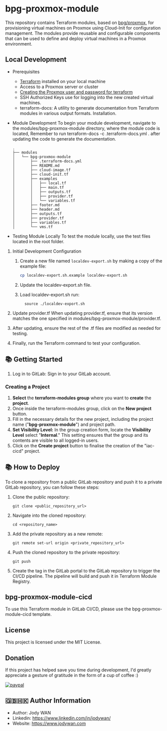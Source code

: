 # bpg-proxmox-module

This repository contains Terraform modules, based on [bpg/proxmox](https://registry.terraform.io/providers/bpg/proxmox/latest/docs), for provisioning virtual machines on Proxmox using Cloud-Init for configuration management. The modules provide reusable and configurable components that can be used to define and deploy virtual machines in a Proxmox environment.

## Local Development

- Prerequisites

    - [Terraform](https://www.terraform.io/downloads.html) installed on your local machine
    - Access to a Proxmox server or cluster
    - [Creating the Proxmox user and password for terraform](https://registry.terraform.io/providers/bpg/proxmox/latest/docs)
    - SSH Authorized Keys use for logging into the new created virtual machines.
    - terraform-docs: A utility to generate documentation from Terraform modules in various output formats. Installation.

 - Module Development
 To begin your module development, navigate to the modules/bpg-proxmox-module directory, where the module code is located, Remember to run terraform-docs -c .terraform-docs.yml . after updating the code to generate the documentation.

    ```
    .
    ├── modules
    │   └── bpg-proxmox-module
    │       ├── .terraform-docs.yml
    │       ├── README.md
    │       ├── cloud-image.tf
    │       ├── cloud-init.tf
    │       ├── examples
    │       │   ├── local.tf
    │       │   ├── main.tf
    │       │   ├── outputs.tf
    │       │   ├── provider.tf
    │       │   └── variables.tf
    │       ├── footer.md
    │       ├── header.md
    │       ├── outputs.tf
    │       ├── provider.tf
    │       ├── variables.tf
    │       └── vms.tf
    ```

  - Testing Module Locally
  To test the module locally, use the test files located in the root folder.
  
  1. Initial Development Configuration

      1. Create a new file named `localdev-export.sh` by making a copy of the example file:

         ```bash
         cp localdev-export.sh.example localdev-export.sh
         ```

      1. Update the localdev-export.sh file.

      1. Load localdev-export.sh run:

               source ./localdev-export.sh

   1. Update provider.tf
   When updating provider.tf, ensure that its version matches the one specified in modules/bpg-proxmox-module/provider.tf.

   1. After updating, ensure the rest of the .tf files are modified as needed for testing.

   1. Finally, run the Terraform command to test your configuration.

## 📚 Getting Started

1. Log in to GitLab: Sign in to your GitLab account.

### Creating a Project

1. **Select** the **terraform-modules group** where you want to **create** the **project**.
1. Once inside the terraform-modules group, click on the **New project** button.
1. Fill in the necessary details for the new project, including the project name ("**bpg-proxmox-module**") and project path.
1. **Set Visibility Level:** In the group creation form, locate the **Visibility Level** select "**Internal**." This setting ensures that the group and its contents are visible to all logged-in users.
1. Click on the **Create project** button to finalise the creation of the "iac-cicd" project.

## 📚 How to Deploy

To clone a repository from a public GitLab repository and push it to a private GitLab repository, you can follow these steps:

1. Clone the public repository:

    ```
    git clone <public_repository_url>
    ```

1. Navigate into the cloned repository:

    ```
    cd <repository_name>
    ```

1. Add the private repository as a new remote:

    ```
    git remote set-url origin <private_repository_url>
    ```

1. Push the cloned repository to the private repository:

    ```
    git push
    ```

1. Create the tag in the GitLab portal to the GitLab repository to trigger the CI/CD pipeline. The pipeline will build and push it in Terraform Module Registry.

## bpg-proxmox-module-cicd

To use this Terraform module in GitLab CI/CD, please use the bpg-proxmox-module-cicd template.

## License

This project is licensed under the MIT License. 

## Donation
If this project has helped save you time during development, I'd greatly appreciate a gesture of gratitude in the form of a cup of coffee :)

[![paypal](https://www.paypalobjects.com/en_US/i/btn/btn_donateCC_LG.gif)](https://www.paypal.com/cgi-bin/webscr?cmd=_s-xclick&hosted_button_id=R2GUUDA73BHQG)

## 🇬🇧🇭🇰 Author Information

* Author: Jody WAN
* Linkedin: https://www.linkedin.com/in/jodywan/
* Website: https://www.jodywan.com
